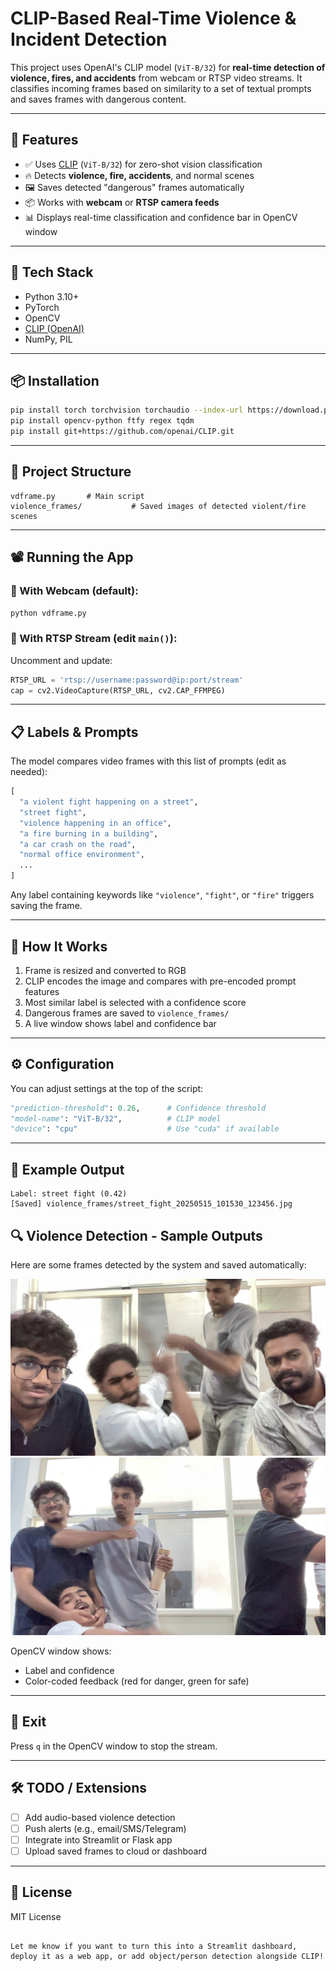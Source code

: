 
# CLIP-Based Real-Time Violence & Incident Detection

This project uses OpenAI's CLIP model (`ViT-B/32`) for **real-time detection of violence, fires, and accidents** from webcam or RTSP video streams. It classifies incoming frames based on similarity to a set of textual prompts and saves frames with dangerous content.

---

## 🎯 Features

- ✅ Uses [CLIP](https://openai.com/research/clip) (`ViT-B/32`) for zero-shot vision classification
- 🔥 Detects **violence, fire, accidents**, and normal scenes
- 🖼️ Saves detected "dangerous" frames automatically
- 📦 Works with **webcam** or **RTSP camera feeds**
- 📊 Displays real-time classification and confidence bar in OpenCV window

---

## 🧰 Tech Stack

- Python 3.10+
- PyTorch
- OpenCV
- [CLIP (OpenAI)](https://github.com/openai/CLIP)
- NumPy, PIL

---

## 📦 Installation

```bash
pip install torch torchvision torchaudio --index-url https://download.pytorch.org/whl/cpu
pip install opencv-python ftfy regex tqdm
pip install git+https://github.com/openai/CLIP.git
````

---

## 📁 Project Structure

```
vdframe.py       # Main script
violence_frames/           # Saved images of detected violent/fire scenes
```

---

## 📽️ Running the App

### 🔹 With Webcam (default):

```bash
python vdframe.py
```

### 🔸 With RTSP Stream (edit `main()`):

Uncomment and update:

```python
RTSP_URL = 'rtsp://username:password@ip:port/stream'
cap = cv2.VideoCapture(RTSP_URL, cv2.CAP_FFMPEG)
```

---

## 📋 Labels & Prompts

The model compares video frames with this list of prompts (edit as needed):

```python
[
  "a violent fight happening on a street",
  "street fight",
  "violence happening in an office",
  "a fire burning in a building",
  "a car crash on the road",
  "normal office environment",
  ...
]
```

Any label containing keywords like `"violence"`, `"fight"`, or `"fire"` triggers saving the frame.

---

## 🧠 How It Works

1. Frame is resized and converted to RGB
2. CLIP encodes the image and compares with pre-encoded prompt features
3. Most similar label is selected with a confidence score
4. Dangerous frames are saved to `violence_frames/`
5. A live window shows label and confidence bar

---

## ⚙️ Configuration

You can adjust settings at the top of the script:

```python
"prediction-threshold": 0.26,      # Confidence threshold
"model-name": "ViT-B/32",          # CLIP model
"device": "cpu"                    # Use "cuda" if available
```

---

## 🧪 Example Output

```
Label: street fight (0.42)
[Saved] violence_frames/street_fight_20250515_101530_123456.jpg
```
## 🔍 Violence Detection - Sample Outputs

Here are some frames detected by the system and saved automatically:

![office fight](office_fight_20250521_115621_599503.jpg)
![office](office_fight_20250521_132258_159390.jpg)


OpenCV window shows:

* Label and confidence
* Color-coded feedback (red for danger, green for safe)

---

## 🧼 Exit

Press `q` in the OpenCV window to stop the stream.

---

## 🛠️ TODO / Extensions

* [ ] Add audio-based violence detection
* [ ] Push alerts (e.g., email/SMS/Telegram)
* [ ] Integrate into Streamlit or Flask app
* [ ] Upload saved frames to cloud or dashboard

---

## 📄 License

MIT License

```

Let me know if you want to turn this into a Streamlit dashboard, deploy it as a web app, or add object/person detection alongside CLIP!
```

